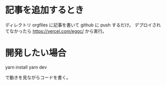 # 記事を追加するとき

ディレクトリ orgfiles に記事を書いて github に push するだけ。
デプロイされてなかったら https://vercel.com/eggc/ から実行。

# 開発したい場合

yarn install
yarn dev

で動きを見ながらコードを書く。

